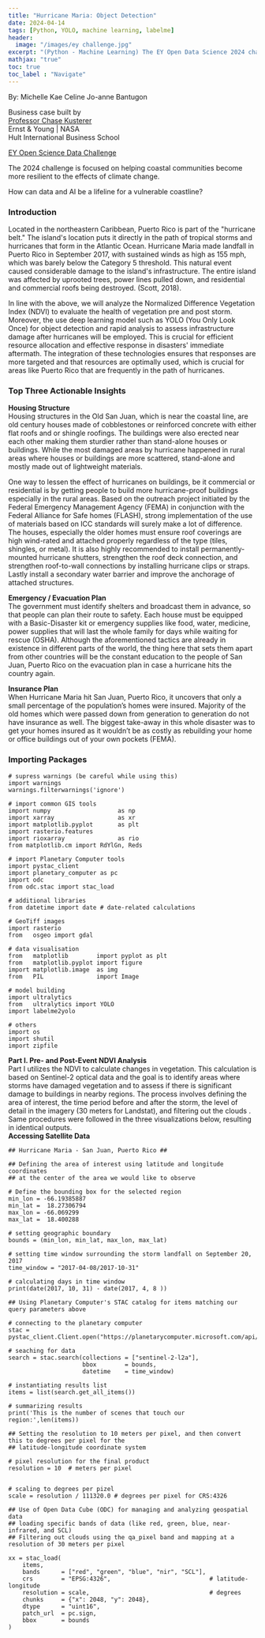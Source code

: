 ```yaml
---
title: "Hurricane Maria: Object Detection"
date: 2024-04-14
tags: [Python, YOLO, machine learning, labelme]
header:
  image: "/images/ey challenge.jpg"
excerpt: "(Python - Machine Learning) The EY Open Data Science 2024 challenge is focused on helping coastal communities become more resilient to the effects of climate change. Participants will use AI for good and help solve societal and environmental problems through technology. "
mathjax: "true"
toc: true
toc_label : "Navigate"
---
```

By: Michelle Kae Celine Jo-anne Bantugon<br>

Business case built by <br>
[Professor Chase Kusterer](https://github.com/chase-kusterer)<br>
Ernst & Young | NASA <br>
Hult International Business School<br>

[EY Open Science Data Challenge](https://challenge.ey.com/challenges/tropical-cyclone-damage-assessment-lrrno2xm)

The 2024 challenge is focused on helping coastal communities become more resilient to the effects of climate change.<br>

How can data and AI be a lifeline for a vulnerable coastline? <br>

### Introduction
Located in the northeastern Caribbean, Puerto Rico is part of the "hurricane belt." The island's location puts it directly in the path of tropical storms and hurricanes that form in the Atlantic Ocean. Hurricane Maria made landfall in Puerto Rico in September 2017, with sustained winds as high as 155 mph, which was barely below the Category 5 threshold. This natural event caused considerable damage to the island's infrastructure. The entire island was affected by uprooted trees, power lines pulled down, and residential and commercial roofs being destroyed. (Scott, 2018).

In line with the above, we will analyze the Normalized Difference Vegetation Index (NDVI) to evaluate the health of vegetation pre and post storm. Moreover, the use deep learning model such as YOLO (You Only Look Once) for object detection and rapid analysis to assess infrastructure damage after hurricanes will be employed. This is crucial for efficient resource allocation and effective response in disasters' immediate aftermath. The integration of these technologies ensures that responses are more targeted and that resources are optimally used, which is crucial for areas like Puerto Rico that are frequently in the path of hurricanes.<br>

### Top Three Actionable Insights

<b>Housing Structure</b><br>
Housing structures in the Old San Juan, which is near the coastal line, are old century houses made of cobblestones or reinforced concrete with either flat roofs and or shingle roofings. The buildings were also erected near each other making them sturdier rather than stand-alone houses or buildings. While the most damaged areas by hurricane happened in rural areas where houses or buildings are more scattered, stand-alone and mostly made out of lightweight materials.<br>

One way to lessen the effect of hurricanes on buildings, be it commercial or residential is by getting people to build more hurricane-proof buildings especially in the rural areas. Based on the outreach project initiated by the Federal Emergency Management Agency (FEMA) in conjunction with the Federal Alliance for Safe homes (FLASH), strong implementation of the use of materials based on ICC standards will surely make a lot of difference. The houses, especially the older homes must ensure roof coverings are high wind-rated and attached properly regardless of the type (tiles, shingles, or metal). It is also highly recommended to install permanently-mounted hurricane shutters, strengthen the roof deck connection, and strengthen roof-to-wall connections by installing hurricane clips or straps. Lastly install a secondary water barrier and improve the anchorage of attached structures.<br>

<b>Emergency / Evacuation Plan</b><br>
The government must identify shelters and broadcast them in advance, so that people can plan their route to safety. Each house must be equipped with a Basic-Disaster kit or emergency supplies like food, water, medicine, power supplies that will last the whole family for days while waiting for rescue (OSHA). Although the aforementioned tactics are already in existence in different parts of the world, the thing here that sets them apart from other countries will be the constant education to the people of San Juan, Puerto Rico on the evacuation plan in case a hurricane hits the country again.

<b>Insurance Plan</b><br>
When Hurricane Maria hit San Juan, Puerto Rico, it uncovers that only a small percentage of the population’s homes were insured. Majority of the old homes which were passed down from generation to generation do not have insurance as well. The biggest take-away in this whole disaster was to get your homes insured as it wouldn’t be as costly as rebuilding your home or office buildings out of your own pockets (FEMA).<br>

### Importing Packages
```
# supress warnings (be careful while using this)
import warnings
warnings.filterwarnings('ignore')

# import common GIS tools
import numpy                   as np
import xarray                  as xr
import matplotlib.pyplot       as plt
import rasterio.features
import rioxarray               as rio
from matplotlib.cm import RdYlGn, Reds

# import Planetary Computer tools
import pystac_client
import planetary_computer as pc
import odc
from odc.stac import stac_load

# additional libraries
from datetime import date # date-related calculations

# GeoTiff images
import rasterio
from   osgeo import gdal

# data visualisation
from   matplotlib        import pyplot as plt
from   matplotlib.pyplot import figure
import matplotlib.image  as img
from   PIL               import Image

# model building
import ultralytics
from   ultralytics import YOLO
import labelme2yolo

# others
import os
import shutil
import zipfile
```
<b>Part I. Pre- and Post-Event NDVI Analysis </b><br>
Part I utilizes the NDVI to calculate changes in vegetation. This calculation is based on Sentinel-2 optical data and the goal is to identify areas where storms have damaged vegetation and to assess if there is significant damage to buildings in nearby regions. The process involves defining the area of interest, the time period before and after the storm, the level of detail in the imagery (30 meters for Landstat), and filtering out the clouds . Same procedures were followed in the three visualizations below, resulting in identical outputs.<br>
<b> Accessing Satellite Data </b><br>
```
## Hurricane Maria - San Juan, Puerto Rico ##

## Defining the area of interest using latitude and longitude coordinates 
## at the center of the area we would like to observe

# Define the bounding box for the selected region 
min_lon = -66.19385887
min_lat =  18.27306794
max_lon = -66.069299
max_lat =  18.400288

# setting geographic boundary
bounds = (min_lon, min_lat, max_lon, max_lat)

# setting time window surrounding the storm landfall on September 20, 2017
time_window = "2017-04-08/2017-10-31"

# calculating days in time window
print(date(2017, 10, 31) - date(2017, 4, 8 ))
```
```
## Using Planetary Computer's STAC catalog for items matching our query parameters above

# connecting to the planetary computer
stac = pystac_client.Client.open("https://planetarycomputer.microsoft.com/api/stac/v1")

# seaching for data
search = stac.search(collections = ["sentinel-2-l2a"],
                     bbox        = bounds,
                     datetime    = time_window)

# instantiating results list
items = list(search.get_all_items())

# summarizing results
print('This is the number of scenes that touch our region:',len(items))
```
```
## Setting the resolution to 10 meters per pixel, and then convert this to degrees per pixel for the
## latitude-longitude coordinate system

# pixel resolution for the final product
resolution = 10  # meters per pixel 


# scaling to degrees per pizel
scale = resolution / 111320.0 # degrees per pixel for CRS:4326
```
```
## Use of Open Data Cube (ODC) for managing and analyzing geospatial data
## loading specific bands of data (like red, green, blue, near-infrared, and SCL)
## Filtering out clouds using the qa_pixel band and mapping at a resolution of 30 meters per pixel

xx = stac_load(
    items,
    bands      = ["red", "green", "blue", "nir", "SCL"],
    crs        = "EPSG:4326",                            # latitude-longitude
    resolution = scale,                                  # degrees
    chunks     = {"x": 2048, "y": 2048},
    dtype      = "uint16",
    patch_url  = pc.sign,
    bbox       = bounds
)
```
